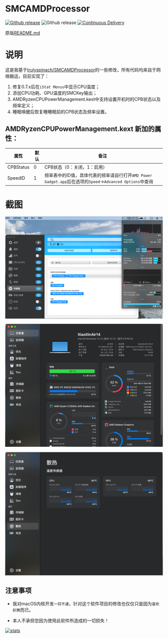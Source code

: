 SMCAMDProcessor
========
[![Github release](https://img.shields.io/github/downloads/htmambo/SMCAMDProcessor/total.svg?color=pink)](https://github.com/htmambo/SMCAMDProcessor/releases)
![Github release](https://img.shields.io/github/repo-size/htmambo/SMCAMDProcessor.svg?color=blue)
[![Continuous Delivery](https://github.com/htmambo/SMCAMDProcessor/actions/workflows/main.yml/badge.svg)](https://github.com/htmambo/SMCAMDProcessor/actions/workflows/main.yml)

原版[README.md](https://github.com/htmambo/SMCAMDProcessor/blob/master/README_EN.md)  

# 说明
这是我基于[trulyspinach/SMCAMDProcessor](https://github.com/trulyspinach/SMCAMDProcessor)的一些修改，所有代码均来自于网络搬运，目前实现了：  

1. 修复0.7.x后在`iStat Menus`中显示CPU温度；  
2. 添加CPU功耗、GPU温度的SMCKey输出；  
3. AMDRyzenCPUPowerManagement.kext中支持设置开机时的CPB状态以及频率定义；
4. 睡眠唤醒后恢复睡睡眠前的CPB状态及频率设置。 

## AMDRyzenCPUPowerManagement.kext 新加的属性：

属性|默认|备注
---|---|---
CPBStatus|0|CPB状态（0：关闭，1：启用）
SpeedID|1|频率表中的ID值，具体代表的频率请自行打开`AMD Power Gadget.app`后在选项的`Speed`->`Advanced Options`中查询

# 截图

![istatmenus](imgs/istatmenus.png)

![sensei_home](imgs/sensei_home.png)

![sensei_sensors](imgs/sensei_sensors.png)


## 注意事项
* 我对macOS内核开发`一窍不通`，针对这个软件项目的修改也仅仅只是因为`喜欢折腾`而已。

* 本人不承担您因为使用此软件所造成的一切损失！

[![stats](https://github-readme-stats.vercel.app/api?username=htmambo&theme=radical)](https://github.com/anuraghazra/github-readme-stats)
